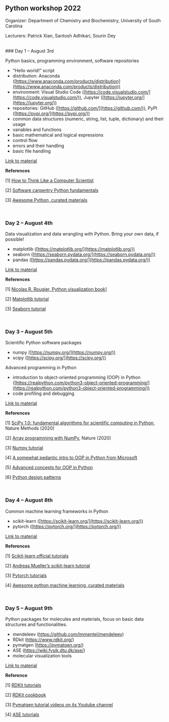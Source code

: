 ## Python workshop 2022

Organizer: Department of Chemistry and Biochemistry, University of South Carolina

Lecturers: Patrick Xian, Santosh Adhikari, Sourin Dey


<br>
### Day 1 – August 3rd

Python basics, programming environment, software repositories

* “Hello world!” script
* distribution: Anaconda ([https://www.anaconda.com/products/distribution](https://www.anaconda.com/products/distribution))
* environment: Visual Studio Code ([https://code.visualstudio.com/](https://code.visualstudio.com/)), Jupyter ([https://jupyter.org/](https://jupyter.org/))
* repositories: GitHub ([https://github.com/](https://github.com/)), PyPI ([https://pypi.org/](https://pypi.org/))
* common data structures (numeric, string, list, tuple, dictionary) and their usage
* variables and functions
* basic mathematical and logical expressions
* control flow
* errors and their handling
* basic file handling

[Link to material](https://github.com/Sutton-Research-Lab/Python_workshop_2022)

**References**

[1] [How to Think Like a Computer Scientist](https://buildmedia.readthedocs.org/media/pdf/howtothink/latest/howtothink.pdf)

[2] [Software carpentry Python fundamentals](https://swcarpentry.github.io/python-novice-inflammation/)

[3] [Awesome Python, curated materials](https://github.com/vinta/awesome-python)


<br>

### Day 2 – August 4th

Data visualization and data wrangling with Python. Bring your own data, if possible!

- matplotlib ([https://matplotlib.org/](https://matplotlib.org/))
- seaborn ([https://seaborn.pydata.org/](https://seaborn.pydata.org/))
- pandas ([https://pandas.pydata.org/](https://pandas.pydata.org/))

[Link to material](https://github.com/Sutton-Research-Lab/Python_workshop_2022)

**References**

[1] [Nicolas R. Rougier, Python visualization book](https://github.com/rougier/scientific-visualization-book)]

[2] [Matplotlib tutorial](https://matplotlib.org/stable/tutorials/index.html)

[3] [Seaborn tutorial](https://seaborn.pydata.org/tutorial.html)



<br>

### Day 3 – August 5th

Scientific Python software packages

- numpy ([https://numpy.org/](https://numpy.org/))
- scipy ([https://scipy.org/](https://scipy.org/))

Advanced programming in Python

- introduction to object-oriented programming (OOP) in Python ([https://realpython.com/python3-object-oriented-programming/](https://realpython.com/python3-object-oriented-programming/))
- code profiling and debugging

[Link to material](https://github.com/Sutton-Research-Lab/Python_workshop_2022)

**References**

[1] [SciPy 1.0: fundamental algorithms for scientific computing in Python](https://www.nature.com/articles/s41592-019-0686-2), Nature Methods (2020)

[2] [Array programming with NumPy](https://www.nature.com/articles/s41586-020-2649-2), Nature (2020)

[3] [Numpy tutorial](https://cs231n.github.io/python-numpy-tutorial/)

[4] [A somewhat pedantic intro to OOP in Python from Microsoft](https://docs.microsoft.com/en-us/learn/modules/python-object-oriented-programming/)

[5] [Advanced concepts for OOP in Python](https://www.pythontutorial.net/python-oop/)

[6] [Python design patterns](https://python-patterns.guide/) 



<br>

### Day 4 – August 8th

Common machine learning frameworks in Python

- scikit-learn ([https://scikit-learn.org/](https://scikit-learn.org/))
- pytorch ([https://pytorch.org/](https://pytorch.org/))

[Link to material](https://github.com/Sutton-Research-Lab/Python_workshop_2022)

**References**

[1] [Scikit-learn official tutorials](https://scikit-learn.org/stable/tutorial/index.html)

[2] [Andreas Mueller’s scikit-learn tutorial](https://amueller.github.io/sklearn_tutorial/)

[3] [Pytorch tutorials](https://brsoff.github.io/tutorials/index.html)

[4] [Awesome python machine learning, curated materials](https://github.com/sorend/awesome-python-machine-learning)



<br>

### Day 5 – August 9th

Python packages for molecules and materials, focus on basic data structures and functionalities.

- mendeleev (https://github.com/lmmentel/mendeleev)
- RDkit (https://www.rdkit.org/)
- pymatgen (https://pymatgen.org/)
- ASE (https://wiki.fysik.dtu.dk/ase/)
- molecular visualization tools

[Link to material](https://github.com/Sutton-Research-Lab/Python_workshop_2022)

**Reference**

[1] [RDKit tutorials](https://github.com/rdkit/rdkit-tutorials/tree/master/notebooks)

[2] [RDKit cookbook](https://www.rdkit.org/docs/Cookbook.html)

[3] [Pymatgen tutorial videos on its Youtube channel](https://www.youtube.com/c/MaterialsProject/videos)

[4] [ASE tutorials](https://databases.fysik.dtu.dk/ase/tutorials/tutorials.html) 

